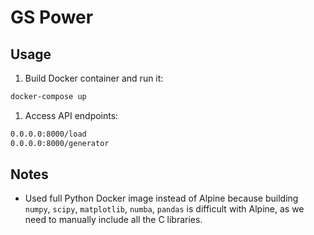 # GS Power

## Usage

1) Build Docker container and run it:
```bash
docker-compose up
```

1) Access API endpoints:
```bash
0.0.0.0:8000/load
0.0.0.0:8000/generator
```

## Notes

- Used full Python Docker image instead of Alpine because building `numpy`, 
`scipy`, `matplotlib`, `numba`, `pandas` is difficult with Alpine, as we need
to manually include all the C libraries.